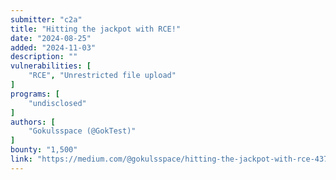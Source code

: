 ```yaml
---
submitter: "c2a"
title: "Hitting the jackpot with RCE!"
date: "2024-08-25"
added: "2024-11-03"
description: ""
vulnerabilities: [
    "RCE", "Unrestricted file upload"
]
programs: [
    "undisclosed"
]
authors: [
    "Gokulsspace (@GokTest)"
]
bounty: "1,500"
link: "https://medium.com/@gokulsspace/hitting-the-jackpot-with-rce-43755cac1415"
---
```




